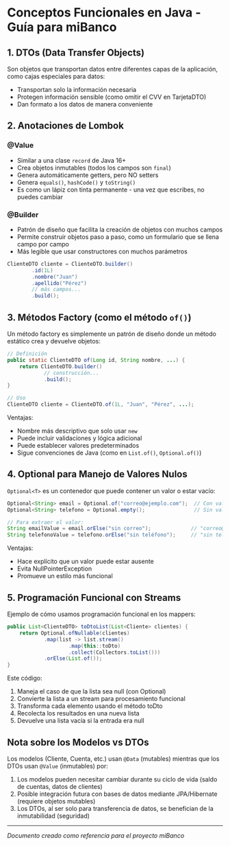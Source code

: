 # Conceptos Funcionales en Java - Guía para miBanco

## 1. DTOs (Data Transfer Objects)
Son objetos que transportan datos entre diferentes capas de la aplicación, como cajas especiales para datos:
- Transportan solo la información necesaria
- Protegen información sensible (como omitir el CVV en TarjetaDTO)
- Dan formato a los datos de manera conveniente

## 2. Anotaciones de Lombok

### @Value
- Similar a una clase `record` de Java 16+
- Crea objetos inmutables (todos los campos son `final`)
- Genera automáticamente getters, pero NO setters
- Genera `equals()`, `hashCode()` y `toString()`
- Es como un lápiz con tinta permanente - una vez que escribes, no puedes cambiar

### @Builder
- Patrón de diseño que facilita la creación de objetos con muchos campos
- Permite construir objetos paso a paso, como un formulario que se llena campo por campo
- Más legible que usar constructores con muchos parámetros

```java
ClienteDTO cliente = ClienteDTO.builder()
        .id(1L)
        .nombre("Juan")
        .apellido("Pérez")
        // más campos...
        .build();
```

## 3. Métodos Factory (como el método `of()`)

Un método factory es simplemente un patrón de diseño donde un método estático crea y devuelve objetos:

```java
// Definición
public static ClienteDTO of(Long id, String nombre, ...) {
    return ClienteDTO.builder()
            // construcción...
            .build();
}

// Uso
ClienteDTO cliente = ClienteDTO.of(1L, "Juan", "Pérez", ...);
```

Ventajas:
- Nombre más descriptivo que solo usar `new`
- Puede incluir validaciones y lógica adicional
- Puede establecer valores predeterminados
- Sigue convenciones de Java (como en `List.of()`, `Optional.of()`)

## 4. Optional para Manejo de Valores Nulos

`Optional<T>` es un contenedor que puede contener un valor o estar vacío:

```java
Optional<String> email = Optional.of("correo@ejemplo.com");  // Con valor
Optional<String> telefono = Optional.empty();                // Sin valor

// Para extraer el valor:
String emailValue = email.orElse("sin correo");             // "correo@ejemplo.com"
String telefonoValue = telefono.orElse("sin teléfono");     // "sin teléfono"
```

Ventajas:
- Hace explícito que un valor puede estar ausente
- Evita NullPointerException
- Promueve un estilo más funcional

## 5. Programación Funcional con Streams

Ejemplo de cómo usamos programación funcional en los mappers:

```java
public List<ClienteDTO> toDtoList(List<Cliente> clientes) {
    return Optional.ofNullable(clientes)
            .map(list -> list.stream()
                    .map(this::toDto)
                    .collect(Collectors.toList()))
            .orElse(List.of());
}
```

Este código:
1. Maneja el caso de que la lista sea null (con Optional)
2. Convierte la lista a un stream para procesamiento funcional
3. Transforma cada elemento usando el método toDto
4. Recolecta los resultados en una nueva lista
5. Devuelve una lista vacía si la entrada era null

## Nota sobre los Modelos vs DTOs

Los modelos (Cliente, Cuenta, etc.) usan `@Data` (mutables) mientras que los DTOs usan `@Value` (inmutables) por:

1. Los modelos pueden necesitar cambiar durante su ciclo de vida (saldo de cuentas, datos de clientes)
2. Posible integración futura con bases de datos mediante JPA/Hibernate (requiere objetos mutables)
3. Los DTOs, al ser solo para transferencia de datos, se benefician de la inmutabilidad (seguridad)

---
*Documento creado como referencia para el proyecto miBanco* 